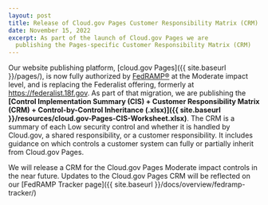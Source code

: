 ```yaml
---
layout: post
title: Release of Cloud.gov Pages Customer Responsibility Matrix (CRM)
date: November 15, 2022
excerpt: As part of the launch of Cloud.gov Pages we are 
  publishing the Pages-specific Customer Responsibility Matrix (CRM)
---
```


Our website publishing platform, [cloud.gov
Pages]({{ site.baseurl }}/pages/), is now fully authorized by
[FedRAMP®](https://fedramp.gov) at the Moderate impact level, and
is replacing the Federalist offering, formerly at
https://federalist.18f.gov. As part of that migration, we are
publishing the **[Control Implementation Summary (CIS) + Customer Responsibility Matrix (CRM) + Control-by-Control Inheritance (.xlsx)]({{ site.baseurl }}/resources/cloud.gov-Pages-CIS-Worksheet.xlsx)**.
The CRM is a summary of each Low security control and whether it
is handled by Cloud.gov, a shared responsibility, or a customer
responsibility. It includes guidance on which controls a customer
system can fully or partially inherit from Cloud.gov Pages.

We will release a CRM for the Cloud.gov Pages Moderate impact controls in the near future. Updates to the Cloud.gov Pages CRM will
be reflected on our [FedRAMP Tracker page]({{ site.baseurl }}/docs/overview/fedramp-tracker/)

